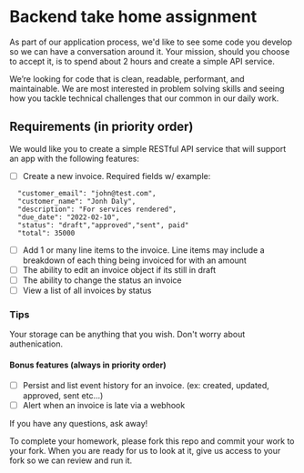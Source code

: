 # Backend take home assignment

As part of our application process, we'd like to see some code you develop so we can have a conversation around it. 
Your mission, should you choose to accept it, is to spend about 2 hours and create a simple API service.

We’re looking for code that is clean, readable, performant, and maintainable. We are most interested in problem solving skills and seeing how you tackle technical challenges that our common in our daily work.

## Requirements (in priority order)
  
We would like you to create a simple RESTful API service that will support an app with the following features:

 - [ ] Create a new invoice. Required fields w/ example:
```
  "customer_email": "john@test.com",
  "customer_name": "Jonh Daly",
  "description": "For services rendered",
  "due_date": "2022-02-10",
  "status": "draft","approved","sent", paid"
  "total": 35000
``` 
 - [ ] Add 1 or many line items to the invoice. Line items may include a breakdown of each thing being invoiced for with an amount
 - [ ] The ability to edit an invoice object if its still in draft
 - [ ] The ability to change the status an invoice 
 - [ ] View a list of all invoices by status 

### Tips
Your storage can be anything that you wish.
Don't worry about authenication. 

#### Bonus features (always in priority order)

 - [ ] Persist and list event history for an invoice. (ex: created, updated, approved, sent etc...)
 - [ ] Alert when an invoice is late via a webhook

If you have any questions, ask away!

To complete your homework, please fork this repo and commit your work to your fork. When you are ready for us to look at it, give us access to your fork so we can review and run it.
